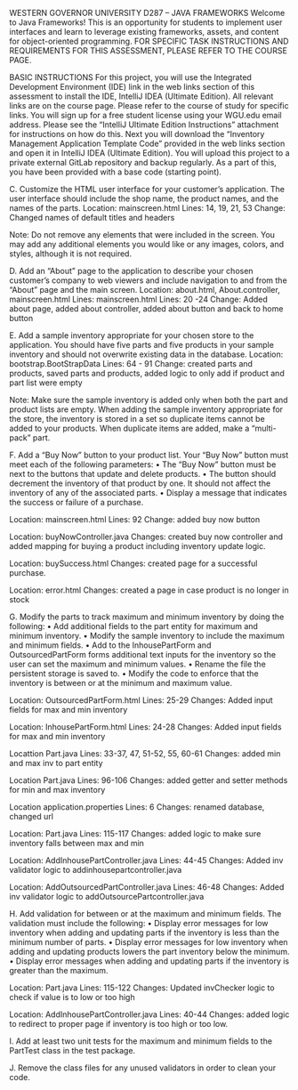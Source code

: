WESTERN GOVERNOR UNIVERSITY
D287 – JAVA FRAMEWORKS
Welcome to Java Frameworks! This is an opportunity for students to implement user interfaces and learn to leverage existing frameworks, assets, and content for object-oriented programming. FOR SPECIFIC TASK INSTRUCTIONS AND REQUIREMENTS FOR THIS ASSESSMENT, PLEASE REFER TO THE COURSE PAGE.

BASIC INSTRUCTIONS
For this project, you will use the Integrated Development Environment (IDE) link in the web links section of this assessment to install the IDE, IntelliJ IDEA (Ultimate Edition). All relevant links are on the course page. Please refer to the course of study for specific links. You will sign up for a free student license using your WGU.edu email address. Please see the “IntelliJ Ultimate Edition Instructions” attachment for instructions on how do this. Next you will download the “Inventory Management Application Template Code” provided in the web links section and open it in IntelliJ IDEA (Ultimate Edition). You will upload this project to a private external GitLab repository and backup regularly. As a part of this, you have been provided with a base code (starting point).


C.  Customize the HTML user interface for your customer’s application. The user interface should include the shop name, the product names, and the names of the parts.
Location: mainscreen.html
Lines: 14, 19, 21, 53
Change: Changed names of default titles and headers

Note: Do not remove any elements that were included in the screen. You may add any additional elements you would like or any images, colors, and styles, although it is not required.


D.  Add an “About” page to the application to describe your chosen customer’s company to web viewers and include navigation to and from the “About” page and the main screen.
Location: about.html, About.controller, mainscreen.html
Lines: mainscreen.html Lines: 20 -24
Change: Added about page, added about controller, added about button and back to home button

E.  Add a sample inventory appropriate for your chosen store to the application. You should have five parts and five products in your sample inventory and should not overwrite existing data in the database.
Location: bootstrap.BootStrapData
Lines: 64 - 91
Change: created parts and products, saved parts and products, added logic to only add if product and part list were empty

Note: Make sure the sample inventory is added only when both the part and product lists are empty. When adding the sample inventory appropriate for the store, the inventory is stored in a set so duplicate items cannot be added to your products. When duplicate items are added, make a “multi-pack” part.


F.  Add a “Buy Now” button to your product list. Your “Buy Now” button must meet each of the following parameters:
•  The “Buy Now” button must be next to the buttons that update and delete products.
•  The button should decrement the inventory of that product by one. It should not affect the inventory of any of the associated parts.
•  Display a message that indicates the success or failure of a purchase.

Location: mainscreen.html
Lines: 92
Change: added buy now button

Location: buyNowController.java
Changes: created buy now controller and added mapping for buying a product including inventory update logic.

Location: buySuccess.html
Changes: created page for a successful purchase.

Location: error.html
Changes: created a page in case product is no longer in stock


G.  Modify the parts to track maximum and minimum inventory by doing the following:
•  Add additional fields to the part entity for maximum and minimum inventory.
•  Modify the sample inventory to include the maximum and minimum fields.
•  Add to the InhousePartForm and OutsourcedPartForm forms additional text inputs for the inventory so the user can set the maximum and minimum values.
•  Rename the file the persistent storage is saved to.
•  Modify the code to enforce that the inventory is between or at the minimum and maximum value.

Location: OutsourcedPartForm.html
Lines: 25-29
Changes: Added input fields for max and min inventory

Location: InhousePartForm.html
Lines: 24-28
Changes: Added input fields for max and min inventory

Locattion Part.java
Lines: 33-37, 47, 51-52, 55, 60-61
Changes: added min and max inv to part entity

Location Part.java
Lines: 96-106
Changes: added getter and setter methods for min and max inventory

Location application.properties
Lines: 6
Changes: renamed database, changed url

Location: Part.java
Lines: 115-117
Changes: added logic to make sure inventory falls between max and min

Location: AddInhousePartController.java
Lines: 44-45
Changes: Added inv validator logic to addinhousepartcontroller.java

Location: AddOutsourcedPartController.java
Lines: 46-48
Changes: Added inv validator logic to addOutsourcePartcontroller.java


H.  Add validation for between or at the maximum and minimum fields. The validation must include the following:
•  Display error messages for low inventory when adding and updating parts if the inventory is less than the minimum number of parts.
•  Display error messages for low inventory when adding and updating products lowers the part inventory below the minimum.
•  Display error messages when adding and updating parts if the inventory is greater than the maximum.

Location: Part.java
Lines: 115-122
Changes: Updated invChecker logic to check if value is to low or too high

Location: AddInhousePartController.java
Lines: 40-44
Changes: added logic to redirect to proper page if inventory is too high or too low.


I.  Add at least two unit tests for the maximum and minimum fields to the PartTest class in the test package.


J.  Remove the class files for any unused validators in order to clean your code.